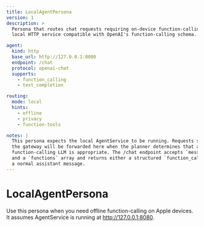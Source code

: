 ```yaml
---
title: LocalAgentPersona
version: 1
description: >
  Persona that routes chat requests requiring on-device function-calling to a
  local HTTP service compatible with OpenAI's function-calling schema.

agent:
  kind: http
  base_url: http://127.0.0.1:8080
  endpoint: /chat
  protocol: openai-chat
  supports:
    - function_calling
    - text_completion

routing:
  mode: local
  hints:
    - offline
    - privacy
    - function-tools

notes: |
  This persona expects the local AgentService to be running. Requests sent to
  the gateway will be forwarded here when the planner determines that a local
  function-calling LLM is appropriate. The /chat endpoint accepts `messages`
  and a `functions` array and returns either a structured `function_call` or
  a normal assistant message.
---
```


# LocalAgentPersona

Use this persona when you need offline function-calling on Apple devices.
It assumes AgentService is running at http://127.0.0.1:8080.

